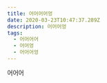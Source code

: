 ```yaml
---
title: 어어어어엉
date: 2020-03-23T10:47:37.289Z
description: 어어어엉
tags:
  - 어어어어
  - 어어엉
  - 어어어엉
---
```

어어어